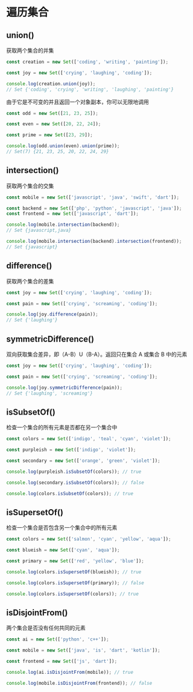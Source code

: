 # 遍历集合

## union()

获取两个集合的并集

```js
const creation = new Set(['coding', 'writing', 'painting']);

const joy = new Set(['crying', 'laughing', 'coding']);

console.log(creation.union(joy));
// Set {'coding', 'crying', 'writing', 'laughing', 'painting'}
```

由于它是不可变的并且返回一个对象副本，你可以无限地调用

```js
const odd = new Set([21, 23, 25]);

const even = new Set([20, 22, 24]);

const prime = new Set([23, 29]);

console.log(odd.union(even).union(prime));
// Set(7) {21, 23, 25, 20, 22, 24, 29}
```

## intersection()

获取两个集合的交集

```js
const mobile = new Set(['javascript', 'java', 'swift', 'dart']);

const backend = new Set(['php', 'python', 'javascript', 'java']);
const frontend = new Set(['javascript', 'dart']);

console.log(mobile.intersection(backend));
// Set {javascript,java}

console.log(mobile.intersection(backend).intersection(frontend));
// Set {javascript}
```

## difference()

获取两个集合的差集

```js
const joy = new Set(['crying', 'laughing', 'coding']);

const pain = new Set(['crying', 'screaming', 'coding']);

console.log(joy.difference(pain));
// Set {'laughing'}
```

## symmetricDifference()

双向获取集合差异，即（A-B）U（B-A）。返回只在集合 A 或集合 B 中的元素

```js
const joy = new Set(['crying', 'laughing', 'coding']);

const pain = new Set(['crying', 'screaming', 'coding']);

console.log(joy.symmetricDifference(pain));
// Set {'laughing', 'screaming'}
```

## isSubsetOf()

检查一个集合的所有元素是否都在另一个集合中

```js
const colors = new Set(['indigo', 'teal', 'cyan', 'violet']);

const purpleish = new Set(['indigo', 'violet']);

const secondary = new Set(['orange', 'green', 'violet']);

console.log(purpleish.isSubsetOf(colors)); // true

console.log(secondary.isSubsetOf(colors)); // false

console.log(colors.isSubsetOf(colors)); // true
```

## isSupersetOf()

检查一个集合是否包含另一个集合中的所有元素

```js
const colors = new Set(['salmon', 'cyan', 'yellow', 'aqua']);

const blueish = new Set(['cyan', 'aqua']);

const primary = new Set(['red', 'yellow', 'blue']);

console.log(colors.isSupersetOf(blueish)); // true

console.log(colors.isSupersetOf(primary)); // false

console.log(colors.isSupersetOf(colors)); // true
```

## isDisjointFrom()

两个集合是否没有任何共同的元素

```js
const ai = new Set(['python', 'c++']);

const mobile = new Set(['java', 'is', 'dart', 'kotlin']);

const frontend = new Set(['js', 'dart']);

console.log(ai.isDisjointFrom(mobile)); // true

console.log(mobile.isDisjointFrom(frontend)); // false
```
